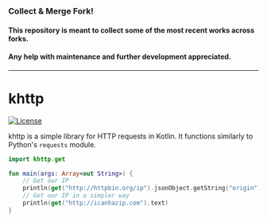 ### Collect & Merge Fork!
#### This repository is meant to collect some of the most recent works across forks.

#### Any help with maintenance and further development appreciated.

____
# khttp
[![License](https://img.shields.io/github/license/jkcclemens/khttp.svg)](https://github.com/jkcclemens/khttp/blob/master/LICENSE)

khttp is a simple library for HTTP requests in Kotlin. It functions similarly to Python's `requests` module.

```kotlin
import khttp.get

fun main(args: Array<out String>) {
    // Get our IP
    println(get("http://httpbin.org/ip").jsonObject.getString("origin"))
    // Get our IP in a simpler way
    println(get("http://icanhazip.com").text)
}
```